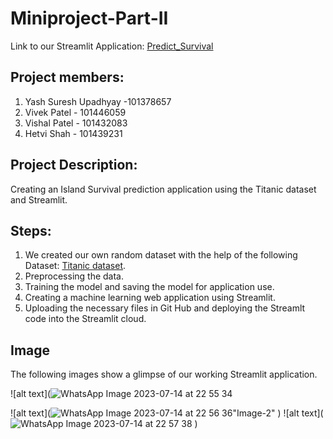 # Miniproject-Part-II
Link to our Streamlit Application: [Predict_Survival](https://predictsurvivalpy-8xmncfic0ip.streamlit.app/)
## Project members:
1. Yash Suresh Upadhyay -101378657
2. Vivek Patel - 101446059
3. Vishal Patel - 101432083
4. Hetvi Shah - 101439231

## Project Description:
Creating an Island Survival prediction application using the Titanic dataset and Streamlit.

## Steps:
1. We created our own random dataset with the help of the following Dataset: [Titanic dataset](https://www.kaggle.com/datasets/brendan45774/test-file).
2. Preprocessing the data.
3. Training the model and saving the model for application use.
4. Creating a machine learning web application using Streamlit.
5. Uploading the necessary files in Git Hub and deploying the Streamlt code into the Streamlit cloud.

## Image
The following images show a glimpse of our working Streamlit application.

![alt text](![WhatsApp Image 2023-07-14 at 22 55 34](https://github.com/vpatel2398/Miniproject-Part-II/assets/39990761/8e1dc461-a6b4-4d30-973b-5b50bc01064e "Image-1")

![alt text](![WhatsApp Image 2023-07-14 at 22 56 36](https://github.com/vpatel2398/Miniproject-Part-II/assets/39990761/72ed48ab-ed4c-4805-96a9-919bba2ef872)"Image-2"
)
![alt text](![WhatsApp Image 2023-07-14 at 22 57 38](https://github.com/vpatel2398/Miniproject-Part-II/assets/39990761/bdff1403-c926-4b8f-97dc-1f58d420b468 "Image-3")
)
